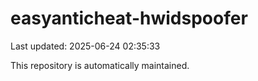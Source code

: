 # easyanticheat-hwidspoofer

Last updated: 2025-06-24 02:35:33

This repository is automatically maintained.
